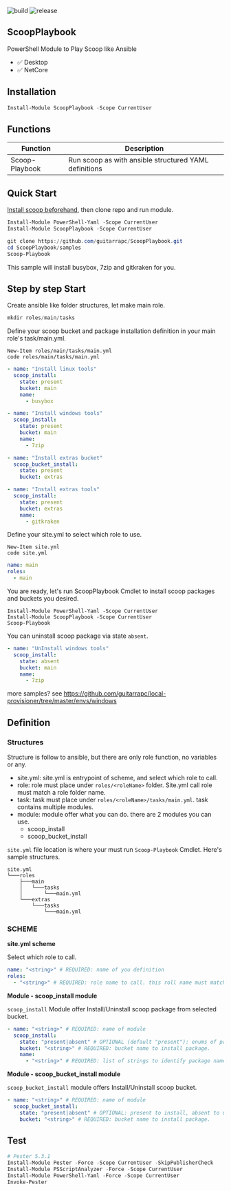 ![build](https://github.com/guitarrapc/ScoopPlaybook/workflows/build/badge.svg) ![release](https://github.com/guitarrapc/ScoopPlaybook/workflows/release/badge.svg)

## ScoopPlaybook

PowerShell Module to Play Scoop like Ansible

* :white_check_mark: Desktop
* :white_check_mark: NetCore

## Installation

```ps1
Install-Module ScoopPlaybook -Scope CurrentUser
```

## Functions

Function | Description
---- | ----
Scoop-Playbook | Run scoop as with ansible structured YAML definitions

## Quick Start

[Install scoop beforehand](https://scoop.sh/), then clone repo and run module.

```ps1
Install-Module PowerShell-Yaml -Scope CurrentUser
Install-Module ScoopPlaybook -Scope CurrentUser

git clone https://github.com/guitarrapc/ScoopPlaybook.git
cd ScoopPlaybook/samples
Scoop-Playbook
```

This sample will install busybox, 7zip and gitkraken for you.

## Step by step Start

Create ansible like folder structures, let make main role.

```ps1
mkdir roles/main/tasks
```

Define your scoop bucket and package installation definition in your main role's task/main.yml.

```shell
New-Item roles/main/tasks/main.yml
code roles/main/tasks/main.yml
```

```yaml
- name: "Install linux tools"
  scoop_install:
    state: present
    bucket: main
    name:
      - busybox

- name: "Install windows tools"
  scoop_install:
    state: present
    bucket: main
    name:
      - 7zip

- name: "Install extras bucket"
  scoop_bucket_install:
    state: present
    bucket: extras

- name: "Install extras tools"
  scoop_install:
    state: present
    bucket: extras
    name:
      - gitkraken
```

Define your site.yml to select which role to use.

```shell
New-Item site.yml
code site.yml
```

```yaml
name: main
roles:
  - main
```

You are ready, let's run ScoopPlaybook Cmdlet to install scoop packages and buckets you desired.

```shell
Install-Module PowerShell-Yaml -Scope CurrentUser
Install-Module ScoopPlaybook -Scope CurrentUser
Scoop-Playbook
```

You can uninstall scoop package via state `absent`.

```yaml
- name: "UnInstall windows tools"
  scoop_install:
    state: absent
    bucket: main
    name:
      - 7zip
```

more samples? see https://github.com/guitarrapc/local-provisioner/tree/master/envs/windows

## Definition

### Structures

Structure is follow to ansible, but there are only role function, no variables or any.

* site.yml: site.yml is entrypoint of scheme, and select which role to call.
* role: role must place under `roles/<roleName>` folder. Site.yml call role must match a role folder name.
* task: task must place under `roles/<roleName>/tasks/main.yml`. task contains multiple modules.
* module: module offer what you can do. there are 2 modules you can use.
    * scoop_install
    * scoop_bucket_install

`site.yml` file location is where your must run `Scoop-Playbook` Cmdlet.
Here's sample structures.

```
site.yml
└───roles
    ├───main
    │   └───tasks
    │       └───main.yml
    └───extras
        └───tasks
            └───main.yml
```


### SCHEME

**site.yml scheme**

Select which role to call.

```yaml
name: "<string>" # REQUIRED: name of you definition
roles:
  - "<string>" # REQUIRED: role name to call. this roll name must match rolle file name.
```

**Module - scoop_install module**

`scoop_install` Module offer Install/Uninstall scoop package from selected bucket.

```yaml
- name: "<string>" # REQUIRED: name of module
  scoop_install:
    state: "present|absent" # OPTIONAL (default "present"): enums of present or absent. present to install, absent to uninstall.
    bucket: "<string>" # REQUIRED: bucket name to install package.
    name:
      - "<string>" # REQUIRED: list of strings to identify package names
```

**Module - scoop_bucket_install module**

`scoop_bucket_install` module offers Install/Uninstall scoop bucket.

```yaml
- name: "<string>" # REQUIRED: name of module
  scoop_bucket_install:
    state: "present|absent" # OPTIONAL: present to install, absent to uninstall. default "present".
    bucket: "<string>" # REQUIRED: bucket name to install package.
```

## Test

```ps1
# Pester 5.3.1
Install-Module Pester -Force -Scope CurrentUser -SkipPublisherCheck
Install-Module PSScriptAnalyzer -Force -Scope CurrentUser
Install-Module PowerShell-Yaml -Force -Scope CurrentUser
Invoke-Pester
```
